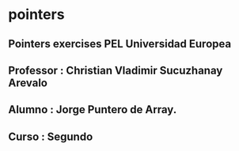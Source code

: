 # pointers
## Pointers exercises PEL Universidad Europea
## Professor : Christian Vladimir Sucuzhanay Arevalo
## Alumno : Jorge Puntero de Array.
## Curso : Segundo




